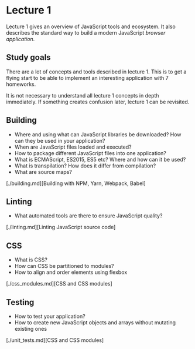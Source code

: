 # Lecture 1

Lecture 1 gives an overview of JavaScript tools and ecosystem. It also
describes the standard way to build a modern JavaScript *browser application*.

## Study goals

There are a lot of concepts and tools described in lecture 1. This is to get a
flying start to be able to implement an interesting application with 7
homeworks.

It is not necessary to understand all lecture 1 concepts in depth immediately.
If something creates confusion later, lecture 1 can be revisited.

## Building
* Where and using what can JavaScript libraries be downloaded? How can they be used in your application?
* When are JavaScript files loaded and executed?
* How to package different JavaScript files into one application?
* What is ECMAScript, ES2015, ES5 etc? Where and how can it be used?
* What is transpilation? How does it differ from compilation?
* What are source maps?

[./building.md][Building with NPM, Yarn, Webpack, Babel]

## Linting
* What automated tools are there to ensure JavaScript quality?

[./linting.md][Linting JavaScript source code]

## CSS
* What is CSS?
* How can CSS be partitioned to modules?
* How to align and order elements using flexbox

[./css_modules.md][CSS and CSS modules]

## Testing
* How to test your application?
* How to create new JavaScript objects and arrays without mutating existing ones

[./unit_tests.md][CSS and CSS modules]
